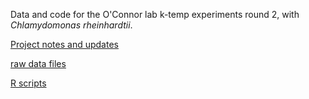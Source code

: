 Data and code for the O'Connor lab k-temp experiments round 2, with _Chlamydomonas rheinhardtii_.

[Project notes and updates](https://docs.google.com/document/d/1qpkpL4APmMs-dCzKe8ggtpm04diUBdOOxhz3G-JLBF8/edit) 

[raw data files](https://github.com/OConnor-Lab-UBC/k-temp/tree/master/data-raw)

[R scripts](https://github.com/OConnor-Lab-UBC/k-temp/tree/master/Rscripts)

